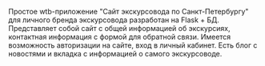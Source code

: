 Простое wtb-приложение "Сайт экскурсовода по Санкт-Петербургу" для личного бренда экскурсовода разработан на Flask + БД. 
Представляет собой  сайт с общей информацией об экскурсиях, контактная информация с формой для обратной связи.
Имеется возможность авторизации на сайте, вход в личный кабинет. Есть блог с новостями и вкладка с информацией о самого экскурсоводе.
